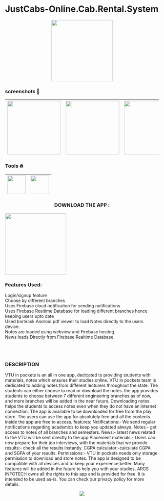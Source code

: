 # JustCabs-Online.Cab.Rental.System

<p align="center">
<img  height="200" src="https://firebasestorage.googleapis.com/v0/b/github--images.appspot.com/o/VTU%20IN%20POCKETS%2Fvtu%20in%20pockets.jpg?alt=media&token=9c2d6be0-7986-4b67-b688-69960dce719d"></img>
</p>

### screenshots :rocket:
|<img src="https://firebasestorage.googleapis.com/v0/b/github--images.appspot.com/o/VTU%20IN%20POCKETS%2FMAIN%201080.jpg?alt=media&token=f9b19b74-68ce-432a-8b15-e3077ef49b08" width=175> | <img src="https://firebasestorage.googleapis.com/v0/b/github--images.appspot.com/o/VTU%20IN%20POCKETS%2FDESIGN%201080P.jpg?alt=media&token=1ac616eb-ba35-4c81-a063-3d29f6765499" width=175>|  <img src="https://firebasestorage.googleapis.com/v0/b/github--images.appspot.com/o/VTU%20IN%20POCKETS%2FLOGIN%201080P.jpg?alt=media&token=41f1cf69-57c1-4731-9371-1b9fa7a9005b" width=175> | <img src="https://firebasestorage.googleapis.com/v0/b/github--images.appspot.com/o/VTU%20IN%20POCKETS%2FMAKE%20IN%20INDIA%201080.jpg?alt=media&token=620c76c8-aa0c-4034-a4fd-2f2176fa32a6" width=175> |<img src="https://firebasestorage.googleapis.com/v0/b/github--images.appspot.com/o/VTU%20IN%20POCKETS%2FVTU%20NEWS%201080.jpg?alt=media&token=f615e97a-70cd-4516-8886-79cefe087903" width=175> |<img src="https://firebasestorage.googleapis.com/v0/b/github--images.appspot.com/o/VTU%20IN%20POCKETS%2FPDF%20VIEWER%201080.jpg?alt=media&token=ec24cb4c-021d-49c2-a54e-c04d0469b9a5" width=175>|<img src="https://firebasestorage.googleapis.com/v0/b/github--images.appspot.com/o/VTU%20IN%20POCKETS%2FPLACEMENT%201080.jpg?alt=media&token=b6b7f1a5-6bea-40a9-9f61-3af0c26ba95d" width=175>|
|:---:|:---:|:---:|:---:|:---:|:---:|:---:|


### Tools :fire:
|<img src="https://firebasestorage.googleapis.com/v0/b/github--images.appspot.com/o/Github%20images%2F1200px-Android_Studio_icon.svg.png?alt=media&token=c696a2c6-181d-4ef2-b235-a200306833ca" width=60> | <img src="https://firebasestorage.googleapis.com/v0/b/github--images.appspot.com/o/Github%20images%2Ffirebase.png?alt=media&token=b31bf89b-27a9-4192-9c7f-ae8eedb56554 " width=60> | 
|:---:|:---:|

<center><h3><b>DOWNLOAD THE APP :</b></h3></center>


<a href="https://play.google.com/store/apps/details?id=com.my.Vtuinpockets" id="bottle" onclick="document.location=this.id+'.html';return false;" >
    <img width="200" src="https://firebasestorage.googleapis.com/v0/b/github--images.appspot.com/o/en_badge_web_generic.png?alt=media&token=9d93e00e-1ccf-4758-8d9f-c4ffc9c3fa73" />
</a>

<p><h3>Features Used: </h3></p>
Login/signup feature<br>
Choose by different branches<br>
Uses Firebase cloud notification for sending notifications<br>
Uses Firebase Realtime Database for loading different branches hence keeping users upto date<br>
Used bartecsk Android pdf viewer to load Notes directly to the users device.<br>
Notes are loaded using webview and Firebase hosting.<br>
News loads Directly from Firebase Realtime Database.<br>

<br></br>
### DESCRIPTION
<p>VTU in pockets is an all in one app, dedicated to providing students with materials, notes which ensures their studies online. VTU in pockets team is dedicated to adding notes from different lecturers throughout the state. The students can either choose to read or download the notes. the app provides students to choose between 7 different engineering branches as of now, and more branches will be added in the near future. Downloading notes helps the students to access notes even when they do not have an internet connection. The app is available to be downloaded for free from the play store. The users can use the app for absolutely free and all the contents inside the app are free to access.  features: Notifications:- We send regular notifications regarding academics to keep you updated always. Notes:- get access to notes of all branches and semesters. News:- latest news related to the VTU will be sent directly to the app Placement materials:- Users can now prepare for their job interviews, with the materials that we provide. results:- check all the results instantly. CGPA calculator:-calculate CGPA and SGPA of your results.  Permissions:- VTU in pockets needs only storage permission to download and store notes.   The app is designed to be compatible with all devices and to keep your experience better. Many features will be added in the future to help you with your studies. ARGS INFOTECH owns all the rights to this app and is provided for free. It is intended to be used as-is. You can check our privacy policy for more details.</p>
<p align="center">
<img  src="https://firebasestorage.googleapis.com/v0/b/github--images.appspot.com/o/VTU%20IN%20POCKETS%2Ffinal%20image.jpg?alt=media&token=43de6b12-4c9f-40d2-83d4-6107f24996e5"></img>
</p>
